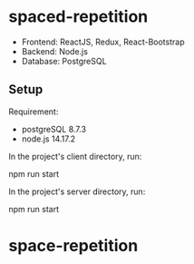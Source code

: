 # spaced-repetition

- Frontend: ReactJS, Redux, React-Bootstrap
- Backend: Node.js
- Database: PostgreSQL

## Setup

Requirement:

- postgreSQL 8.7.3
- node.js 14.17.2


In the project's client directory, run:

npm run start

In the project's server directory, run:

npm run start

# space-repetition
